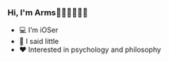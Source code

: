 ### Hi, I'm Arms🎏🐳🐬🐡🐠🌊

- 💻 I’m iOSer
- 💬 I said little
- ❤️ Interested in psychology and philosophy

